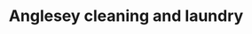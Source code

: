 ---
title: "Anglesey cleaning and laundry"
url: /llangefni/anglesey-cleaning-and-laundry/
shop: laundry
---